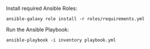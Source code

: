Install required Ansible Roles:

    ansible-galaxy role install -r roles/requirements.yml

Run the Ansible Playbook:

    ansible-playbook -i inventory playbook.yml

